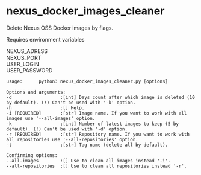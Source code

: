 # nexus_docker_images_cleaner
Delete Nexus OSS Docker images by flags.


Requires environment variables

NEXUS_ADRESS    
NEXUS_PORT      
USER_LOGIN      
USER_PASSWORD   


    usage:      python3 nexus_docker_images_cleaner.py [options]

    Options and arguments:
    -d                  :[int] Days count after which image is deleted (10 by default). (!) Can't be used with '-k' option.
    -h                  :[] Help.
    -i [REQUIRED]       :[str] Image name. If you want to work with all images use '--all-images' option.
    -k                  :[int] Number of latest images to keep (5 by default). (!) Can't be used with '-d' option.
    -r [REQUIRED]       :[str] Repository name. If you want to work with all repositories use '--all-repositories' option.
    -t                  :[str] Tag name (delete all by default).

    Confirming options:
    --all-images        :[] Use to clean all images instead '-i'.
    --all-repositories  :[] Use to clean all repositories instead '-r'.

